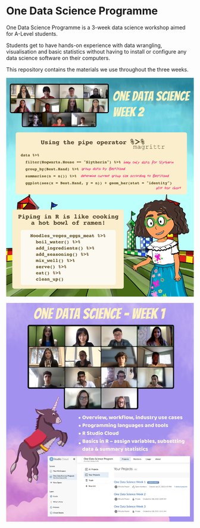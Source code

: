 # One Data Science Programme

One Data Science Programme is a 3-week data science workshop aimed for A-Level students.

Students get to have hands-on experience with data wrangling, visualisation and basic statistics without having to install or configure any data science software on their computers. 

This repository contains the materials we use throughout the three weeks. 

![](/Week2_Group_Photo.jpg)

![](/Week1_Group_Photo.jpg)

